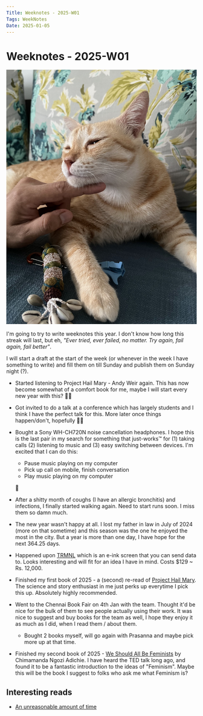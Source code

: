 ```yaml
---
Title: Weeknotes - 2025-W01
Tags: WeekNotes
Date: 2025-01-05
---
```


# Weeknotes - 2025-W01

![Cover image for 2025-W01](/weeknotes/_images/cover-2025-w01.jpg)

I'm going to try to write weeknotes this year. I don't know how long this streak will last, but eh, _"Ever tried, ever failed, no matter. Try again, fail again, fail better"_.

I will start a draft at the start of the week (or whenever in the week I have something to write) and fill them on till Sunday and publish them on Sunday night (?).

- Started listening to Project Hail Mary - Andy Weir again. This has now become somewhat of a comfort book for me, maybe I will start every new year with this? 🤷🏾
- Got invited to do a talk at a conference which has largely students and I think I have the perfect talk for this. More later once things happen/don't, hopefully 🤞🏾
- Bought a Sony WH-CH720N noise cancellation headphones. I hope this is the last pair in my search for something that just-works™️ for (1) taking calls (2) listening to music and (3) easy switching between devices. I'm excited that I can do this: 
    - Pause music playing on my computer
    - Pick up call on mobile, finish conversation
    - Play music playing on my computer

    🤯
- After a shitty month of coughs (I have an allergic bronchitis) and infections, I finally started walking again. Need to start runs soon. I miss them so damn much.
- The new year wasn't happy at all. I lost my father in law in July of 2024 (more on that sometime) and this season was the one he enjoyed the most in the city. But a year is more than one day, I have hope for the next 364.25 days.
- Happened upon [TRMNL](https://usetrmnl.com/) which is an e-ink screen that you can send data to. Looks interesting and will fit for an idea I have in mind. Costs $129 ~ Rs. 12,000. 
- Finished my first book of 2025 - a (second) re-read of [Project Hail Mary](https://www.goodreads.com/book/show/54493401-project-hail-mary). The science and story enthusiast in me just perks up everytime I pick this up. Absolutely highly recommended.
- Went to the Chennai Book Fair on 4th Jan with the team. Thought it'd be nice for the bulk of them to see people actually using their work. It was nice to suggest and buy books for the team as well, I hope they enjoy it as much as I did, when I read them / about them. 
    - Bought 2 books myself, will go again with Prasanna and maybe pick more up at that time.
- Finished my second book of 2025 - [We Should All Be Feminists](https://www.goodreads.com/book/show/22738563-we-should-all-be-feminists) by Chimamanda Ngozi Adichie. I have heard the TED talk long ago, and found it to be a fantastic introduction to the ideas of "Feminism". Maybe this will be the book I suggest to folks who ask me what Feminism is? 


## Interesting reads

- [An unreasonable amount of time](https://allenpike.com/2024/an-unreasonable-amount-of-time)